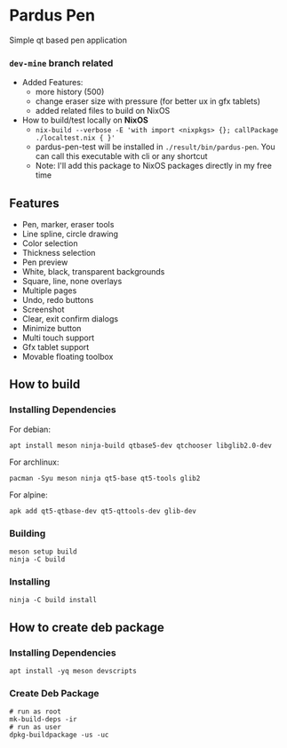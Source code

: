 # Pardus Pen
Simple qt based pen application

### `dev-mine` branch related
* Added Features:
  * more history (500)
  * change eraser size with pressure (for better ux in gfx tablets)
  * added related files to build on NixOS
* How to build/test locally on **NixOS**
  * `nix-build --verbose -E 'with import <nixpkgs> {}; callPackage ./localtest.nix { }'`
  * pardus-pen-test will be installed in `./result/bin/pardus-pen`. You can call this executable with cli or any shortcut
  * Note: I'll add this package to NixOS packages directly in my free time

## Features
* Pen, marker, eraser tools
* Line spline, circle drawing
* Color selection
* Thickness selection
* Pen preview
* White, black, transparent backgrounds
* Square, line, none overlays
* Multiple pages
* Undo, redo buttons
* Screenshot
* Clear, exit confirm dialogs
* Minimize button
* Multi touch support
* Gfx tablet support
* Movable floating toolbox

## How to build
### Installing Dependencies
For debian:

`apt install meson ninja-build qtbase5-dev qtchooser libglib2.0-dev`

For archlinux:

`pacman -Syu meson ninja qt5-base qt5-tools glib2`

For alpine:

`apk add qt5-qtbase-dev qt5-qttools-dev glib-dev`

### Building
```
meson setup build
ninja -C build
```

### Installing
```
ninja -C build install
```

## How to create deb package
### Installing Dependencies
```
apt install -yq meson devscripts
```
### Create Deb Package
```
# run as root
mk-build-deps -ir
# run as user
dpkg-buildpackage -us -uc
```
